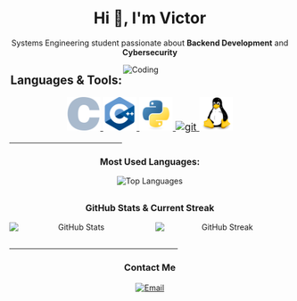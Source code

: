 <h1 align="center">Hi 👋, I'm Victor</h1>

<p align="center">
  Systems Engineering student passionate about <b>Backend Development</b> and <b>Cybersecurity</b>
</p>

<img align="right" alt="Coding" width="300" src="https://i.pinimg.com/originals/81/17/8b/81178b47a8598f0c81c4799f2cdd4057.gif">

<h2 align="center">Languages & Tools:</h2>
<p align="center" style="font-size:18px;">
  <a href="https://www.w3schools.com/c/" target="_blank" rel="noreferrer">
    <img src="https://raw.githubusercontent.com/devicons/devicon/master/icons/c/c-original.svg" alt="c" width="60" height="60"/>
  </a>
  <a href="https://www.w3schools.com/cpp/" target="_blank" rel="noreferrer">
    <img src="https://raw.githubusercontent.com/devicons/devicon/master/icons/cplusplus/cplusplus-original.svg" alt="cplusplus" width="60" height="60"/>
  </a>
  <a href="https://www.python.org/" target="_blank" rel="noreferrer">
    <img src="https://raw.githubusercontent.com/devicons/devicon/master/icons/python/python-original.svg" alt="python" width="60" height="60"/>
  </a>
  <a href="https://git-scm.com/" target="_blank" rel="noreferrer">
    <img src="https://www.vectorlogo.zone/logos/git-scm/git-scm-icon.svg" alt="git" width="60" height="60"/>
  </a>
  <a href="https://www.linux.org/" target="_blank" rel="noreferrer">
    <img src="https://raw.githubusercontent.com/devicons/devicon/master/icons/linux/linux-original.svg" alt="linux" width="60" height="60"/>
  </a>
</p>

<hr width="40%">

<h3 align="center" style="font-size:16px;">Most Used Languages:</h3>
<div align="center" style="margin-bottom: 30px;">
  <img src="https://github-readme-stats.vercel.app/api/top-langs?username=VictorManuelLopezHenao&show_icons=true&theme=dark&locale=en&layout=compact" alt="Top Languages" width="350"/>
</div>

<h3 align="center" style="font-size:16px;">GitHub Stats & Current Streak</h3>
<div align="center" style="display: flex; justify-content: center; gap: 20px; margin-bottom: 30px;">
  <!-- GitHub Stats -->
  <img src="https://github-readme-stats.vercel.app/api?username=VictorManuelLopezHenao&show_icons=true&theme=dark&locale=en" alt="GitHub Stats" width="400"/>
  <!-- Current Streak -->
  <img src="https://github-readme-streak-stats.herokuapp.com/?user=VictorManuelLopezHenao&theme=dark" alt="GitHub Streak" width="400"/>
</div>

<hr width="60%">

<h3 align="center">Contact Me</h3>
<p align="center">
  <a href="mailto:v.lopez9@utp.edu.co">
    <img align="center" src="https://raw.githubusercontent.com/rahuldkjain/github-profile-readme-generator/master/src/images/icons/Social/email.svg" alt="Email" height="40" width="50" />
  </a>
</p>
